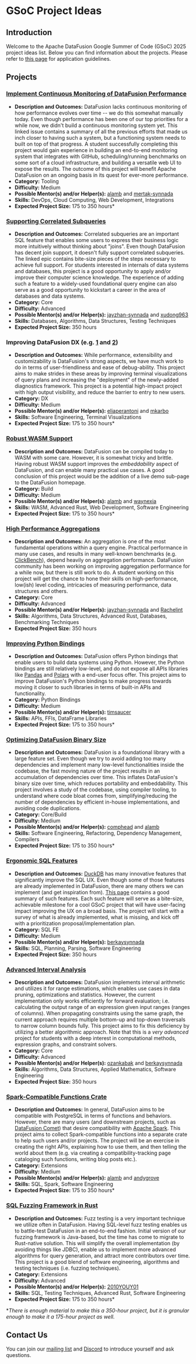 # GSoC Project Ideas

## Introduction

Welcome to the Apache DataFusion Google Summer of Code (GSoC) 2025 project ideas list. Below you can find information about the projects. Please refer to [this page](https://datafusion.apache.org/contributor-guide/gsoc_application_guidelines.html) for application guidelines.

## Projects

### [Implement Continuous Monitoring of DataFusion Performance](https://github.com/apache/datafusion/issues/5504)

- **Description and Outcomes:** DataFusion lacks continuous monitoring of how performance evolves over time -- we do this somewhat manually today. Even though performance has been one of our top priorities for a while now, we didn't build a continuous monitoring system yet. This linked issue contains a summary of all the previous efforts that made us inch closer to having such a system, but a functioning system needs to built on top of that progress. A student successfully completing this project would gain experience in building an end-to-end monitoring system that integrates with GitHub, scheduling/running benchmarks on some sort of a cloud infrastructure, and building a versatile web UI to expose the results. The outcome of this project will benefit Apache DataFusion on an ongoing basis in its quest for ever-more performance.
- **Category:** Tooling
- **Difficulty:** Medium
- **Possible Mentor(s) and/or Helper(s):** [alamb](https://github.com/alamb) and [mertak-synnada](https://github.com/mertak-synnada)
- **Skills:** DevOps, Cloud Computing, Web Development, Integrations
- **Expected Project Size:** 175 to 350 hours\*

### [Supporting Correlated Subqueries](https://github.com/apache/datafusion/issues/5483)

- **Description and Outcomes:** Correlated subqueries are an important SQL feature that enables some users to express their business logic more intuitively without thinking about "joins". Even though DataFusion has decent join support, it doesn't fully support correlated subqueries. The linked epic contains bite-size pieces of the steps necessary to achieve full support. For students interested in internals of data systems and databases, this project is a good opportunity to apply and/or improve their computer science knowledge. The experience of adding such a feature to a widely-used foundational query engine can also serve as a good opportunity to kickstart a career in the area of databases and data systems.
- **Category:** Core
- **Difficulty:** Advanced
- **Possible Mentor(s) and/or Helper(s):** [jayzhan-synnada](https://github.com/jayzhan-synnada) and [xudong963](https://github.com/xudong963)
- **Skills:** Databases, Algorithms, Data Structures, Testing Techniques
- **Expected Project Size:** 350 hours

### Improving DataFusion DX (e.g. [1](https://github.com/apache/datafusion/issues/9371) and [2](https://github.com/apache/datafusion/issues/14429))

- **Description and Outcomes:** While performance, extensibility and customizability is DataFusion's strong aspects, we have much work to do in terms of user-friendliness and ease of debug-ability. This project aims to make strides in these areas by improving terminal visualizations of query plans and increasing the "deployment" of the newly-added diagnostics framework. This project is a potential high-impact project with high output visibility, and reduce the barrier to entry to new users.
- **Category:** DX
- **Difficulty:** Medium
- **Possible Mentor(s) and/or Helper(s):** [eliaperantoni](https://github.com/eliaperantoni) and [mkarbo](https://github.com/mkarbo)
- **Skills:** Software Engineering, Terminal Visualizations
- **Expected Project Size:** 175 to 350 hours\*

### [Robust WASM Support](https://github.com/apache/datafusion/issues/13815)

- **Description and Outcomes:** DataFusion can be compiled today to WASM with some care. However, it is somewhat tricky and brittle. Having robust WASM support improves the _embeddability_ aspect of DataFusion, and can enable many practical use cases. A good conclusion of this project would be the addition of a live demo sub-page to the DataFusion homepage.
- **Category:** Build
- **Difficulty:** Medium
- **Possible Mentor(s) and/or Helper(s):** [alamb](https://github.com/alamb) and [waynexia](https://github.com/waynexia)
- **Skills:** WASM, Advanced Rust, Web Development, Software Engineering
- **Expected Project Size:** 175 to 350 hours\*

### [High Performance Aggregations](https://github.com/apache/datafusion/issues/7000)

- **Description and Outcomes:** An aggregation is one of the most fundamental operations within a query engine. Practical performance in many use cases, and results in many well-known benchmarks (e.g. [ClickBench](https://benchmark.clickhouse.com/)), depend heavily on aggregation performance. DataFusion community has been working on improving aggregation performance for a while now, but there is still work to do. A student working on this project will get the chance to hone their skills on high-performance, low(ish) level coding, intricacies of measuring performance, data structures and others.
- **Category:** Core
- **Difficulty:** Advanced
- **Possible Mentor(s) and/or Helper(s):** [jayzhan-synnada](https://github.com/jayzhan-synnada) and [Rachelint](https://github.com/Rachelint)
- **Skills:** Algorithms, Data Structures, Advanced Rust, Databases, Benchmarking Techniques
- **Expected Project Size:** 350 hours

### [Improving Python Bindings](https://github.com/apache/datafusion-python)

- **Description and Outcomes:** DataFusion offers Python bindings that enable users to build data systems using Python. However, the Python bindings are still relatively low-level, and do not expose all APIs libraries like [Pandas](https://pandas.pydata.org/) and [Polars](https://pola.rs/) with a end-user focus offer. This project aims to improve DataFusion's Python bindings to make progress towards moving it closer to such libraries in terms of built-in APIs and functionality.
- **Category:** Python Bindings
- **Difficulty:** Medium
- **Possible Mentor(s) and/or Helper(s):** [timsaucer](https://github.com/timsaucer)
- **Skills:** APIs, FFIs, DataFrame Libraries
- **Expected Project Size:** 175 to 350 hours\*

### [Optimizing DataFusion Binary Size](https://github.com/apache/datafusion/issues/13816)

- **Description and Outcomes:** DataFusion is a foundational library with a large feature set. Even though we try to avoid adding too many dependencies and implement many low-level functionalities inside the codebase, the fast moving nature of the project results in an accumulation of dependencies over time. This inflates DataFusion's binary size over time, which reduces portability and embeddability. This project involves a study of the codebase, using compiler tooling, to understand where code bloat comes from, simplifying/reducing the number of dependencies by efficient in-house implementations, and avoiding code duplications.
- **Category:** Core/Build
- **Difficulty:** Medium
- **Possible Mentor(s) and/or Helper(s):** [comphead](https://github.com/comphead) and [alamb](https://github.com/alamb)
- **Skills:** Software Engineering, Refactoring, Dependency Management, Compilers
- **Expected Project Size:** 175 to 350 hours\*

### [Ergonomic SQL Features](https://github.com/apache/datafusion/issues/14514)

- **Description and Outcomes:** [DuckDB](https://duckdb.org/) has many innovative features that significantly improve the SQL UX. Even though some of those features are already implemented in DataFusion, there are many others we can implement (and get inspiration from). [This page](https://duckdb.org/docs/sql/dialect/friendly_sql.html) contains a good summary of such features. Each such feature will serve as a bite-size, achievable milestone for a cool GSoC project that will have user-facing impact improving the UX on a broad basis. The project will start with a survey of what is already implemented, what is missing, and kick off with a prioritization proposal/implementation plan.
- **Category:** SQL FE
- **Difficulty:** Medium
- **Possible Mentor(s) and/or Helper(s):** [berkaysynnada](https://github.com/berkaysynnada)
- **Skills:** SQL, Planning, Parsing, Software Engineering
- **Expected Project Size:** 350 hours

### [Advanced Interval Analysis](https://github.com/apache/datafusion/issues/14515)

- **Description and Outcomes:** DataFusion implements interval arithmetic and utilizes it for range estimations, which enables use cases in data pruning, optimizations and statistics. However, the current implementation only works efficiently for forward evaluation; i.e. calculating the output range of an expression given input ranges (ranges of columns). When propagating constraints using the same graph, the current approach requires multiple bottom-up and top-down traversals to narrow column bounds fully. This project aims to fix this deficiency by utilizing a better algorithmic approach. Note that this is a _very advanced_ project for students with a deep interest in computational methods, expression graphs, and constraint solvers.
- **Category:** Core
- **Difficulty:** Advanced
- **Possible Mentor(s) and/or Helper(s):** [ozankabak](https://github.com/ozankabak) and [berkaysynnada](https://github.com/berkaysynnada)
- **Skills:** Algorithms, Data Structures, Applied Mathematics, Software Engineering
- **Expected Project Size:** 350 hours

### [Spark-Compatible Functions Crate](https://github.com/apache/datafusion/issues/5600)

- **Description and Outcomes:** In general, DataFusion aims to be compatible with PostgreSQL in terms of functions and behaviors. However, there are many users (and downstream projects, such as [DataFusion Comet](https://datafusion.apache.org/comet/)) that desire compatibility with [Apache Spark](https://spark.apache.org/). This project aims to collect Spark-compatible functions into a separate crate to help such users and/or projects. The project will be an exercise in creating the right APIs, explaining how to use them, and then telling the world about them (e.g. via creating a compatibility-tracking page cataloging such functions, writing blog posts etc.).
- **Category:** Extensions
- **Difficulty:** Medium
- **Possible Mentor(s) and/or Helper(s):** [alamb](https://github.com/alamb) and [andygrove](https://github.com/andygrove)
- **Skills:** SQL, Spark, Software Engineering
- **Expected Project Size:** 175 to 350 hours\*

### [SQL Fuzzing Framework in Rust](https://github.com/apache/datafusion/issues/14535)

- **Description and Outcomes:** Fuzz testing is a very important technique we utilize often in DataFusion. Having SQL-level fuzz testing enables us to battle-test DataFusion in an end-to-end fashion. Initial version of our fuzzing framework is Java-based, but the time has come to migrate to Rust-native solution. This will simplify the overall implementation (by avoiding things like JDBC), enable us to implement more advanced algorithms for query generation, and attract more contributors over time. This project is a good blend of software engineering, algorithms and testing techniques (i.e. fuzzing techniques).
- **Category:** Extensions
- **Difficulty:** Advanced
- **Possible Mentor(s) and/or Helper(s):** [2010YOUY01](https://github.com/2010YOUY01)
- **Skills:** SQL, Testing Techniques, Advanced Rust, Software Engineering
- **Expected Project Size:** 175 to 350 hours\*

\*_There is enough material to make this a 350-hour project, but it is granular enough to make it a 175-hour project as well._

## Contact Us

You can join our [mailing list](mailto:dev%40datafusion.apache.org) and [Discord](https://discord.gg/Q9eh6S2T) to introduce yourself and ask questions.
